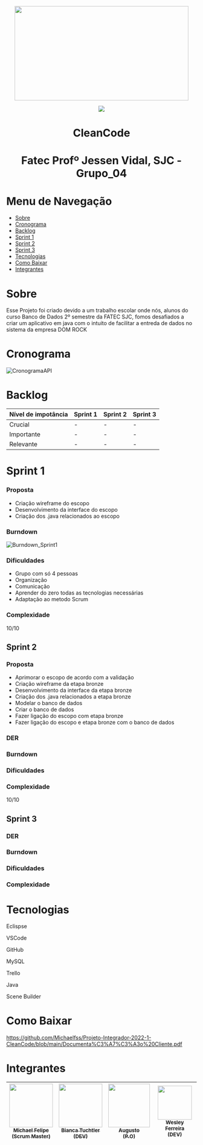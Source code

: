    <p align="center">
   <img width="460" height="250" src="https://user-images.githubusercontent.com/90359981/160683241-abb89638-7e50-4e79-ad53-32c9b94cf682.png">
   </p>
  
  
 <p align="center">
<img src="http://img.shields.io/static/v1?label=STATUS&message=EM%20DESENVOLVIMENTO&color=GREEN&style=for-the-badge">
</p>


  <h1 align="center">CleanCode</h1>
  
   <h1 align="center"> Fatec Profº Jessen Vidal, SJC - Grupo_04 </h1>
 
# Menu de Navegação

* [Sobre](#Sobre)
* [Cronograma](#Cronograma)
* [Backlog](#Backlog)
* [Sprint 1](#Sprint-1)
* [Sprint 2](#Sprint-2)
* [Sprint 3](#Sprint-3)
* [Tecnologias](#Tecnologias)
* [Como Baixar](#Como-Baixar)
* [Integrantes](#Integrantes)


# Sobre                                                                                                                                                        
<p> Esse Projeto foi criado devido a um trabalho escolar onde nós, alunos do curso Banco de Dados 2º semestre da FATEC SJC, fomos desafiados a criar um aplicativo em java com o intuito de facilitar a entreda de dados no sistema da empresa DOM ROCK </p>


# Cronograma                                                                                                   
![CronogramaAPI](https://github.com/Michaelfss/Projeto-Integrador-2022-1-CleanCode/blob/main/Imagens/CronogramaAPI.png)
# Backlog
|Nível de impotância|Sprint 1|Sprint 2|Sprint 3|
|:------------------|:-------|:-------|:-------|
|Crucial            |-|-|-|
|Importante         |-|-|-|
|Relevante          |-|-|-|


# Sprint 1

### Proposta
- Criação wireframe do escopo
- Desenvolvimento da interface do escopo
- Criação dos .java relacionados ao escopo

### Burndown
![Burndown_Sprint1](https://github.com/Michaelfss/Projeto-Integrador-2022-1-CleanCode/blob/main/Imagens/Burndown_Sprint1.png)

### Dificuldades
- Grupo com só 4 pessoas
- Organização
- Comunicação
- Aprender do zero todas as tecnologias necessárias
- Adaptação ao metodo Scrum

### Complexidade
10/10


## Sprint 2

### Proposta
- Aprimorar o escopo de acordo com a validação
- Criação wireframe da etapa bronze
- Desenvolvimento da interface da etapa bronze
- Criação dos .java relacionados a etapa bronze
- Modelar o banco de dados
- Criar o banco de dados
- Fazer ligação do escopo com etapa bronze
- Fazer ligação do escopo e etapa bronze com o banco de dados

### DER

### Burndown

### Dificuldades

### Complexidade
10/10


## Sprint 3

### DER

### Burndown

### Dificuldades

### Complexidade


# Tecnologias

<p>Eclispse</>
<p>VSCode</>
<p>GitHub</>
<p>MySQL</>
<p>Trello</>
<p>Java</>
<p>Scene Builder</>


# Como Baixar
https://github.com/Michaelfss/Projeto-Integrador-2022-1-CleanCode/blob/main/Documenta%C3%A7%C3%A3o%20Cliente.pdf


# Integrantes
                                                                      
| [<img src="" width=115><br><sub>Michael Felipe<br>(Scrum Master)</sub>](https://github.com/Michaelfss)  | [<img src="https://user-images.githubusercontent.com/90359981/161455893-67940531-5d41-4ec2-81af-16be732d3e50.jpeg" width=115><br><sub>Bianca Tuchtler<br>(DEV)</sub>](https://github.com/biancatuchtler) |  [<img src="https://user-images.githubusercontent.com/90359981/161459311-b8526557-1ce4-4c58-b1ac-1f2d310c9886.jpeg" width=110 height="115"><br><sub>Augusto<br>(P.O)</sub>](https://github.com/MrZeroLeft) |  [<img src="https://user-images.githubusercontent.com/90359981/163747092-85a87b26-a1b5-4809-84c2-d3c09069e3d3.jpeg" width=90><br><sub>Wesley Ferreira<br>(DEV)</sub>](https://github.com/weeesferreira) |
| :---: | :---: | :---: | :---: |
